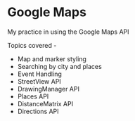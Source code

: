# Google Maps

My practice in using the Google Maps API

Topics covered -

* Map and marker styling
* Searching by city and places
* Event Handling
* StreetView API
* DrawingManager API
* Places API
* DistanceMatrix API
* Directions API
